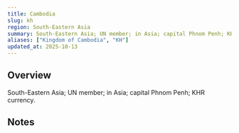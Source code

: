 ```yaml
---
title: Cambodia
slug: kh
region: South-Eastern Asia
summary: South-Eastern Asia; UN member; in Asia; capital Phnom Penh; KHR currency.
aliases: ["Kingdom of Cambodia", "KH"]
updated_at: 2025-10-13
---
```


## Overview

South-Eastern Asia; UN member; in Asia; capital Phnom Penh; KHR currency.

## Notes

<!-- Add your first note below -->
